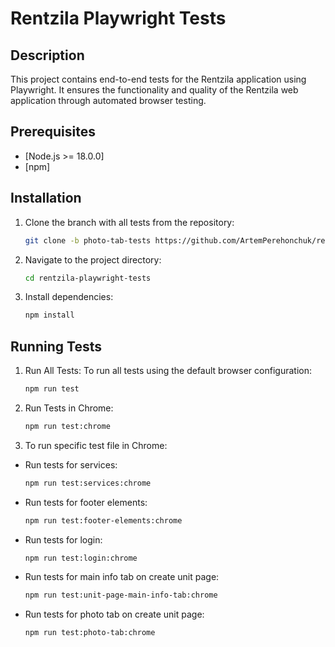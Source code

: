# Rentzila Playwright Tests

## Description

This project contains end-to-end tests for the Rentzila application using Playwright. It ensures the functionality and quality of the Rentzila web application through automated browser testing.

## Prerequisites

- [Node.js >= 18.0.0]
- [npm]

## Installation

1. Clone the branch with all tests from the repository:

   ```bash
   git clone -b photo-tab-tests https://github.com/ArtemPerehonchuk/rentzila-playwright-tests.git

   ```
2. Navigate to the project directory:

    ```bash
    cd rentzila-playwright-tests
    ````
3. Install dependencies:

    ```bash
    npm install
    ```

## Running Tests
1. Run All Tests:
To run all tests using the default browser configuration:

    ```bash
    npm run test
    ```
2. Run Tests in Chrome:

    ```bash
    npm run test:chrome
    ```

3. To run specific test file in Chrome:

- Run tests for services:

    ```bash
    npm run test:services:chrome
    ```

- Run tests for footer elements:

    ```bash
    npm run test:footer-elements:chrome
    ```

- Run tests for login:

    ```bash
    npm run test:login:chrome
    ```

- Run tests for main info tab on create unit page:

    ```bash
    npm run test:unit-page-main-info-tab:chrome
    ```

- Run tests for photo tab on create unit page:

    ```bash
    npm run test:photo-tab:chrome
    ```